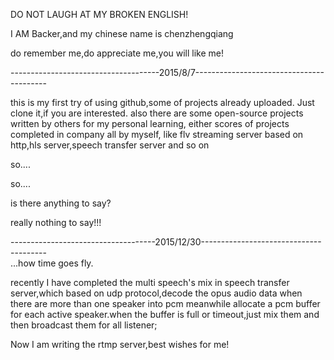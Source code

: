 DO NOT LAUGH AT MY BROKEN ENGLISH!

I AM Backer,and my chinese name is chenzhengqiang

do remember me,do appreciate me,you will like me!


-------------------------------------2015/8/7-----------------------------------------

this is my first try of using github,some of projects already uploaded.
Just clone it,if you are interested.
also there are some open-source projects written by others for my personal learning,
either scores of projects completed in company all by myself,
like flv streaming server based on http,hls server,speech transfer server and so on

so....

so....

is there anything to say?

really nothing to say!!!


------------------------------------2015/12/30---------------------------------------                                              
...how time goes fly.

recently I have completed the multi speech's mix in speech transfer server,which based on udp protocol,decode the opus audio data when there are more than one speaker into pcm meanwhile allocate a pcm buffer for each active speaker.when the buffer is full or timeout,just mix them and then broadcast them for all listener; 

Now I am writing the rtmp server,best wishes for me!
